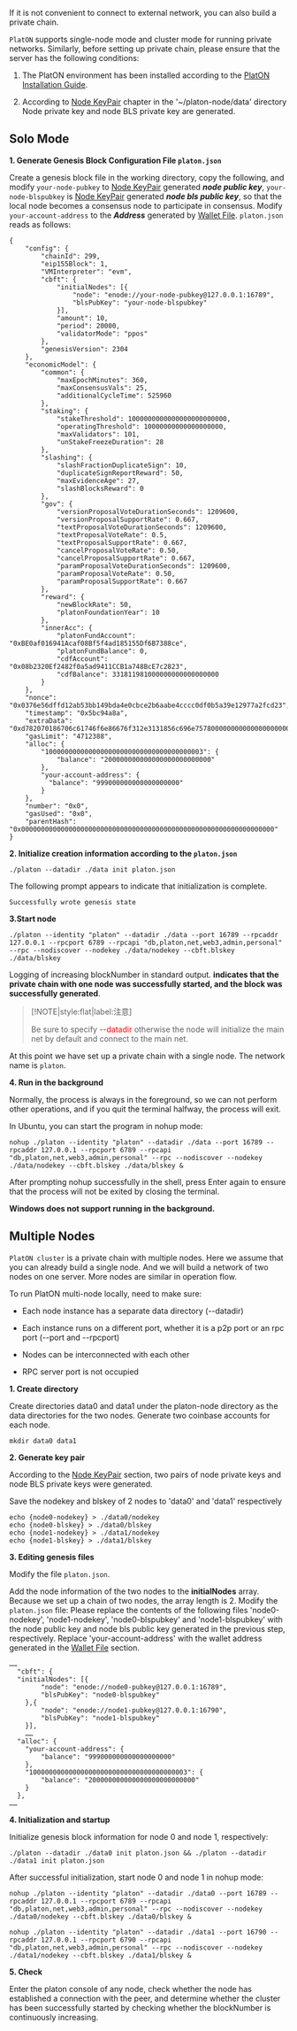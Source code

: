 
If it is not convenient to connect to external network, you can also build a private chain.

`PlatON` supports single-node mode and cluster mode for running private networks. Similarly, before setting up private chain, please ensure that the server has the following conditions:

 
1. The PlatON environment has been installed according to the [PlatON Installation Guide](/en-us/Node/_[English]-Install-Node.md).

2. According to [Node KeyPair](/en-us/Node/_[English]-WalletFile-and-KeyPair.md#Node-key) chapter in the '~/platon-node/data' directory Node private key and node BLS private key are generated.


## Solo Mode

**1. Generate Genesis Block Configuration File `platon.json`**

Create a genesis block file in the working directory, copy the following, and modify `your-node-pubkey` to [Node KeyPair](/en-us/Node/_[English]-WalletFile-and-KeyPair.md#Node-Public-and-Private-Key) generated ***node public key***, `your-node-blspubkey` is [Node KeyPair](/en-us/Node/_[English]-WalletFile-and-KeyPair.md#Node-BLS-Public-and-Private-Key) generated ***node bls public key***, so that the local node becomes a consensus node to participate in consensus. Modify `your-account-address` to the ***Address*** generated by [Wallet File](/en-us/Node/_[English]-WalletFile-and-KeyPair.md#Wallet-file). `platon.json` reads as follows:

```
{
	"config": {
		"chainId": 299,
		"eip155Block": 1,
		"VMInterpreter": "evm",
		"cbft": {
			"initialNodes": [{
				"node": "enode://your-node-pubkey@127.0.0.1:16789",
				"blsPubKey": "your-node-blspubkey"
			}],
			"amount": 10,
			"period": 20000,
			"validatorMode": "ppos"
		},
		"genesisVersion": 2304
	},
	"economicModel": {
		"common": {
			"maxEpochMinutes": 360,
			"maxConsensusVals": 25,
			"additionalCycleTime": 525960
		},
		"staking": {
			"stakeThreshold": 1000000000000000000000000,
			"operatingThreshold": 10000000000000000000,
			"maxValidators": 101,
			"unStakeFreezeDuration": 28
		},
		"slashing": {
			"slashFractionDuplicateSign": 10,
			"duplicateSignReportReward": 50,
			"maxEvidenceAge": 27,
			"slashBlocksReward": 0
		},
		"gov": {
			"versionProposalVoteDurationSeconds": 1209600,
			"versionProposalSupportRate": 0.667,
			"textProposalVoteDurationSeconds": 1209600,
			"textProposalVoteRate": 0.5,
			"textProposalSupportRate": 0.667,
			"cancelProposalVoteRate": 0.50,
			"cancelProposalSupportRate": 0.667,
			"paramProposalVoteDurationSeconds": 1209600,
			"paramProposalVoteRate": 0.50,
			"paramProposalSupportRate": 0.667
		},
		"reward": {
			"newBlockRate": 50,
			"platonFoundationYear": 10
		},
		"innerAcc": {
			"platonFundAccount": "0xBE0af016941Acaf08Bf5f4ad185155Df6B7388ce",
			"platonFundBalance": 0,
			"cdfAccount": "0x08b2320Ef2482f0a5ad9411CCB1a748BcE7c2823",
			"cdfBalance": 331811981000000000000000000
		}
	},
	"nonce": "0x0376e56dffd12ab53bb149bda4e0cbce2b6aabe4cccc0df0b5a39e12977a2fcd23",
	"timestamp": "0x5bc94a8a",
	"extraData": "0xd782070186706c61746f6e86676f312e3131856c696e757800000000000000000000000000000000000000000000000000000000000000000000000000000000000000000000000000000000000000000000000000000000000000000000000000",
	"gasLimit": "4712388",
	"alloc": {
		"1000000000000000000000000000000000000003": {
			"balance": "200000000000000000000000000"
		},
		"your-account-address": {
		  "balance": "999000000000000000000"
		}
	},
	"number": "0x0",
	"gasUsed": "0x0",
	"parentHash": "0x0000000000000000000000000000000000000000000000000000000000000000"
}
```


**2. Initialize creation information according to the `platon.json`**

```
./platon --datadir ./data init platon.json
```

The following prompt appears to indicate that initialization is complete.

```
Successfully wrote genesis state
```

**3.Start node**

```
./platon --identity "platon" --datadir ./data --port 16789 --rpcaddr 127.0.0.1 --rpcport 6789 --rpcapi "db,platon,net,web3,admin,personal" --rpc --nodiscover --nodekey ./data/nodekey --cbft.blskey ./data/blskey
```

Logging of increasing blockNumber in standard output. **indicates that the private chain with one node was successfully started, and the block was successfully generated**.


> [!NOTE|style:flat|label:注意]
>
>Be sure to specify <font color=red>--datadir</font> otherwise the node will initialize the main net by default and connect to the main net.

At this point we have set up a private chain with a single node. The network name is `platon`.

**4. Run in the background**

Normally, the process is always in the foreground, so we can not perform other operations, and if you quit the terminal halfway, the process will exit.

In Ubuntu, you can start the program in nohup mode:

```
nohup ./platon --identity "platon" --datadir ./data --port 16789 --rpcaddr 127.0.0.1 --rpcport 6789 --rpcapi "db,platon,net,web3,admin,personal" --rpc --nodiscover --nodekey ./data/nodekey --cbft.blskey ./data/blskey &
```

After prompting nohup successfully in the shell, press Enter again to ensure that the process will not be exited by closing the terminal.

**Windows does not support running in the background.**

## Multiple Nodes

`PlatON cluster` is a private chain with multiple nodes. Here we assume that you can already build a single node. And we will build a network of two nodes on one server. More nodes are similar in operation flow.

To run PlatON multi-node locally, need to make sure:

- Each node instance has a separate data directory (--datadir)

- Each instance runs on a different port, whether it is a p2p port or an rpc port (--port and --rpcport)

- Nodes can be interconnected with each other

- RPC server port is not occupied


**1. Create directory**

Create directories data0 and data1 under the platon-node directory as the data directories for the two nodes. Generate two coinbase accounts for each node.

```
mkdir data0 data1
```


**2. Generate key pair**

According to the [Node KeyPair](/en-us/Node/_[English]-WalletFile-and-KeyPair.md#Node-key) section, two pairs of node private keys and node BLS private keys were generated.

Save the nodekey and blskey of 2 nodes to 'data0' and 'data1' respectively

```
echo {node0-nodekey} > ./data0/nodekey 
echo {node0-blskey} > ./data0/blskey 
echo {node1-nodekey} > ./data1/nodekey 
echo {node1-blskey} > ./data1/blskey 
```

**3. Editing genesis files**

Modify the file `platon.json`.

Add the node information of the two nodes to the **initialNodes** array. Because we set up a chain of two nodes, the array length is 2.
Modify the `platon.json` file:
Please replace the contents of the following files 'node0-nodekey', 'node1-nodekey', 'node0-blspubkey' and 'node1-blspubkey' with the node public key and node bls public key generated in the previous step, respectively.
Replace 'your-account-address' with the wallet address generated in the [Wallet File](/en-us/Node/_[English]-WalletFile-and-KeyPair.md#Wallet-file) section.


```
……
  "cbft": {
  "initialNodes": [{
		"node": "enode://node0-pubkey@127.0.0.1:16789",
		"blsPubKey": "node0-blspubkey"
	},{
		"node": "enode://node1-pubkey@127.0.0.1:16790",
		"blsPubKey": "node1-blspubkey"
	}],
	……
  "alloc": {
    "your-account-address": {
      	"balance": "999000000000000000000"
    },
    "1000000000000000000000000000000000000003": {
		"balance": "200000000000000000000000000"
	}
  },
……
```

**4. Initialization and startup**

Initialize genesis block information for node 0 and node 1, respectively:


```
./platon --datadir ./data0 init platon.json && ./platon --datadir ./data1 init platon.json
```

 

After successful initialization, start node 0 and node 1 in nohup mode:

 

```
nohup ./platon --identity "platon" --datadir ./data0 --port 16789 --rpcaddr 127.0.0.1 --rpcport 6789 --rpcapi "db,platon,net,web3,admin,personal" --rpc --nodiscover --nodekey ./data0/nodekey --cbft.blskey ./data0/blskey &

nohup ./platon --identity "platon" --datadir ./data1 --port 16790 --rpcaddr 127.0.0.1 --rpcport 6790 --rpcapi "db,platon,net,web3,admin,personal" --rpc --nodiscover --nodekey ./data1/nodekey --cbft.blskey ./data1/blskey &
```


**5. Check**

Enter the platon console of any node, check whether the node has established a connection with the peer, and determine whether the cluster has been successfully started by checking whether the blockNumber is continuously increasing.